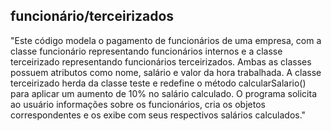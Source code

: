 ## funcionário/terceirizados

"Este código modela o pagamento de funcionários de uma empresa, com a classe funcionário representando funcionários internos e a classe terceirizado representando funcionários terceirizados. Ambas as classes possuem atributos como nome, salário e valor da hora trabalhada. A classe terceirizado herda da classe teste e redefine o método calcularSalario() para aplicar um aumento de 10% no salário calculado. O programa solicita ao usuário informações sobre os funcionários, cria os objetos correspondentes e os exibe com seus respectivos salários calculados."
